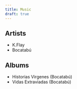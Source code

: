 ```yaml
---
title: Music
draft: true
---
```


## Artists

- K.Flay
- Bocatabú

## Albums

- Historias Virgenes (Bocatabú)
- Vidas Extraviadas (Bocatabú)